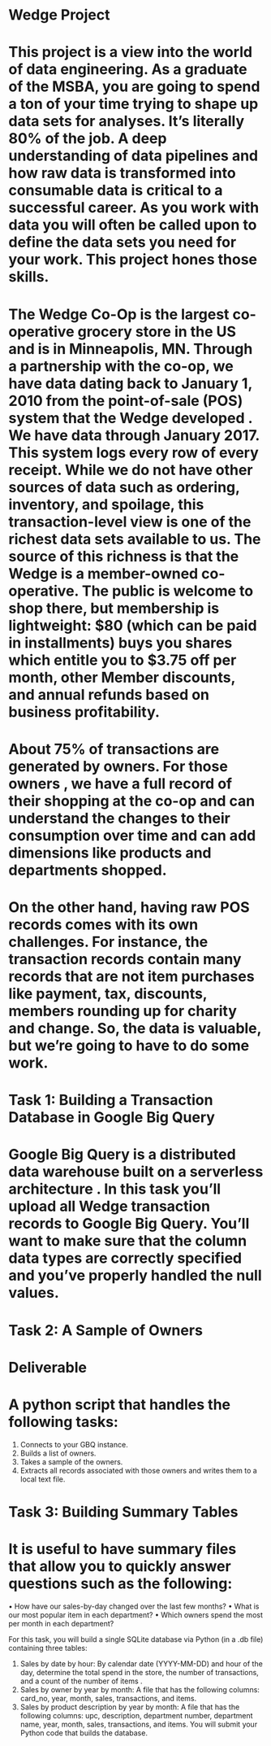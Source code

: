 # Wedge Project

# This project is a view into the world of data engineering. As a graduate of the MSBA, you are going to spend a ton of your time trying to shape up data sets for analyses. It’s literally 80% of the job. A deep understanding of data pipelines and how raw data is transformed into consumable data is critical to a successful career. As you work with data you will often be called upon to define the data sets you need for your work. This project hones those skills.

# The Wedge Co-Op is the largest co-operative grocery store in the US and is in Minneapolis, MN. Through a partnership with the co-op, we have data dating back to January 1, 2010 from the point-of-sale (POS) system that the Wedge developed . We have data through January 2017. This system logs every row of every receipt. While we do not have other sources of data such as ordering, inventory, and spoilage, this transaction-level view is one of the richest data sets available to us. The source of this richness is that the Wedge is a member-owned co-operative. The public is welcome to shop there, but membership is lightweight: $80 (which can be paid in installments) buys you shares which entitle you to $3.75 off per month, other Member discounts, and annual refunds based on business profitability. 

# About 75% of transactions are generated by owners. For those owners , we have a full record of their shopping at the co-op and can understand the changes to their consumption over time and can add dimensions like products and departments shopped. 

# On the other hand, having raw POS records comes with its own challenges. For instance, the transaction records contain many records that are not item purchases like payment, tax, discounts, members rounding up for charity and change. So, the data is valuable, but we’re going to have to do some work.


# Task 1: Building a Transaction Database in Google Big Query
# Google Big Query is a distributed data warehouse built on a serverless architecture . In this task you’ll upload all Wedge transaction records to Google Big Query. You’ll want to make sure that the column data types are correctly specified and you’ve properly handled the null values. 


# Task 2: A Sample of Owners
# Deliverable
# A python script that handles the following tasks: 
1.	Connects to your GBQ instance.
2.	Builds a list of owners. 
3.	Takes a sample of the owners. 
4.	Extracts all records associated with those owners and writes them to a local text file. 

# Task 3: Building Summary Tables

# It is useful to have summary files that allow you to quickly answer questions such as the following:
•	How have our sales-by-day changed over the last few months?
•	What is our most popular item in each department?
•	Which owners spend the most per month in each department?

For this task, you will build a single SQLite database via Python (in a .db file) containing three tables:
1.	Sales by date by hour: By calendar date (YYYY-MM-DD) and hour of the day, determine the total spend in the store, the number of transactions, and a count of the number of items . 
2.	Sales by owner by year by month: A file that has the following columns: card_no, year, month, sales, transactions, and items. 
3.	Sales by product description by year by month: A file that has the following columns: upc, description, department number, department name, year, month, sales, transactions, and items.
You will submit your Python code that builds the database. 

